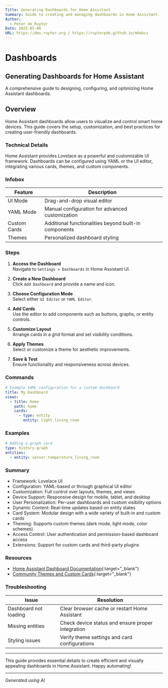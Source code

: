 ```yaml
---
Title: Generating Dashboards for Home Assistant
Summary: Guide to creating and managing dashboards in Home Assistant.
Author:
  - Peter de Ruyter
Date: 2025-05-06
URL: https://dms.ruyter.org / https://ruyterpde.github.io/mkdocs
---
```


# Dashboards

## Generating Dashboards for Home Assistant
   A comprehensive guide to designing, configuring, and optimizing Home Assistant dashboards.

## Overview
   Home Assistant dashboards allow users to visualize and control smart home devices. This guide covers the setup, customization, and best practices for creating user-friendly dashboards.

### Technical Details
   Home Assistant provides Lovelace as a powerful and customizable UI framework. Dashboards can be configured using YAML or the UI editor, integrating various cards, themes, and custom components.

### Infobox
| Feature      | Description                                           |
| ------------ | ----------------------------------------------------- |
| UI Mode      | Drag-and-drop visual editor                           |
| YAML Mode    | Manual configuration for advanced customization       |
| Custom Cards | Additional functionalities beyond built-in components |
| Themes       | Personalized dashboard styling                        |

### Steps
1. **Access the Dashboard**  
   Navigate to `Settings > Dashboards` in Home Assistant UI.
   
2. **Create a New Dashboard**  
   Click `Add Dashboard` and provide a name and icon.

3. **Choose Configuration Mode**  
   Select either `UI Editor` or `YAML Editor`.

4. **Add Cards**  
   Use the editor to add components such as buttons, graphs, or entity controls.

5. **Customize Layout**  
   Arrange cards in a grid format and set visibility conditions.

6. **Apply Themes**  
   Select or customize a theme for aesthetic improvements.

7. **Save & Test**  
   Ensure functionality and responsiveness across devices.

### Commands
```yaml
# Example YAML configuration for a custom dashboard
title: My Dashboard
views:
  - title: Home
    path: home
    cards:
      - type: entity
        entity: light.living_room
```

### Examples
```yaml
# Adding a graph card
type: history-graph
entities:
  - entity: sensor.temperature_living_room
```

### Summary
- Framework: Lovelace UI
- Configuration: YAML-based or through graphical UI editor
- Customization: Full control over layouts, themes, and views
- Device Support: Responsive design for mobile, tablet, and desktop
- User Personalization: Per-user dashboards and custom visibility options
- Dynamic Content: Real-time updates based on entity states
- Card System: Modular design with a wide variety of built-in and custom cards
- Theming: Supports custom themes (dark mode, light mode, color schemes)
- Access Control: User authentication and permission-based dashboard access
- Extensions: Support for custom cards and third-party plugins

### Resources
- [Home Assistant Dashboard Documentation](https://www.home-assistant.io/lovelace/){:target="_blank"}
- [Community Themes and Custom Cards](https://community.home-assistant.io/c/themes){:target="_blank"}

### Troubleshooting
| Issue                 | Resolution                                        |
| --------------------- | ------------------------------------------------- |
| Dashboard not loading | Clear browser cache or restart Home Assistant     |
| Missing entities      | Check device status and ensure proper integration |
| Styling issues        | Verify theme settings and card configurations     |

---

This guide provides essential details to create efficient and visually appealing dashboards in Home Assistant. Happy automating!

---

*Generated using AI*    
